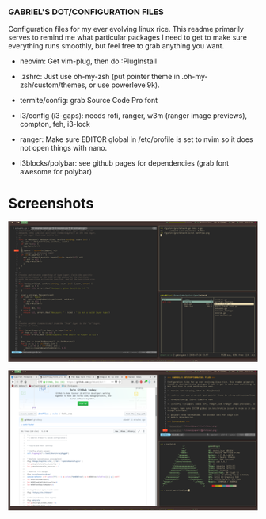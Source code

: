 ### GABRIEL'S DOT/CONFIGURATION FILES

Configuration files for my ever evolving linux rice. This readme primarily serves to 
remind me what particular packages I need to get to make sure everything runs smoothly,
but feel free to grab anything you want.

- neovim: Get vim-plug, then do :PlugInstall 

- .zshrc: Just use oh-my-zsh (put pointer theme in .oh-my-zsh/custom/themes, or use powerlevel9k). 

- termite/config: grab Source Code Pro font

- i3/config (i3-gaps): needs rofi, ranger, w3m (ranger image previews), compton, feh, i3-lock

- ranger: Make sure EDITOR global in /etc/profile is set to nvim so it does not open
things with nano.

- i3blocks/polybar: see github pages for dependencies (grab font awesome for polybar)

# Screenshots
![Screenshot](/i3/wallpapers/workflow1.png)

![Screenshot](/i3/wallpapers/workflow2.png)


